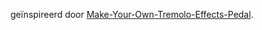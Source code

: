 geïnspireerd door <a href="https://www.instructables.com/Make-Your-Own-Tremolo-Effects-Pedal/">Make-Your-Own-Tremolo-Effects-Pedal</a>.
